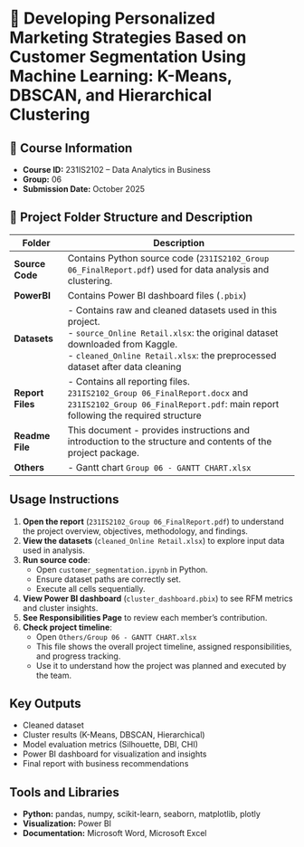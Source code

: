 # 🎯 Developing Personalized Marketing Strategies Based on Customer Segmentation Using Machine Learning: K-Means, DBSCAN, and Hierarchical Clustering

## 🏫 Course Information
- **Course ID:** 231IS2102 – Data Analytics in Business   
- **Group:** 06    
- **Submission Date:** October 2025

## 📂 Project Folder Structure and Description

| **Folder** | **Description** |
|--------------------|----------------------------|
| **Source Code** |Contains Python source code (`231IS2102_Group 06_FinalReport.pdf`) used for data analysis and clustering. <br> |
| **PowerBI** | Contains Power BI dashboard files (`.pbix`)|
| **Datasets** | - Contains raw and cleaned datasets used in this project.<br>- `source_Online Retail.xlsx`: the original dataset downloaded from Kaggle. <br> - `cleaned_Online Retail.xlsx`: the preprocessed dataset after data cleaning|
| **Report Files** |- Contains all reporting files. <br> `231IS2102_Group 06_FinalReport.docx` and `231IS2102_Group 06_FinalReport.pdf`: main report following the required structure|
| **Readme File** | This document - provides instructions and introduction to the structure and contents of the project package. |
| **Others** | - Gantt chart `Group 06 - GANTT CHART.xlsx`


## Usage Instructions
1. **Open the report** (`231IS2102_Group 06_FinalReport.pdf`) to understand the project overview, objectives, methodology, and findings.  
2. **View the datasets** (`cleaned_Online Retail.xlsx`) to explore input data used in analysis.  
3. **Run source code**:  
   - Open `customer_segmentation.ipynb` in Python.  
   - Ensure dataset paths are correctly set.  
   - Execute all cells sequentially.  
4. **View Power BI dashboard** (`cluster_dashboard.pbix`) to see RFM metrics and cluster insights.  
5. **See Responsibilities Page** to review each member’s contribution.
6. **Check project timeline**:  
   - Open `Others/Group 06 - GANTT CHART.xlsx`  
   - This file shows the overall project timeline, assigned responsibilities, and progress tracking.  
   - Use it to understand how the project was planned and executed by the team.

   
## Key Outputs
- Cleaned dataset  
- Cluster results (K-Means, DBSCAN, Hierarchical)  
- Model evaluation metrics (Silhouette, DBI, CHI)  
- Power BI dashboard for visualization and insights  
- Final report with business recommendations  


## Tools and Libraries
- **Python:** pandas, numpy, scikit-learn, seaborn, matplotlib, plotly  
- **Visualization:** Power BI
- **Documentation:** Microsoft Word, Microsoft Excel
